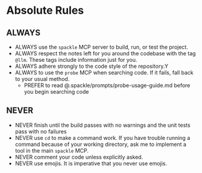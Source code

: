 # Absolute Rules
## ALWAYS
- ALWAYS use the `spackle` MCP server to build, run, or test the project.
- ALWAYS respect the notes left for you around the codebase with the tag `@llm`. These tags include information just for you.
- ALWAYS adhere strongly to the code style of the repository.Y
- ALWAYS to use the `probe` MCP when searching code. If it fails, fall back to your usual method.
  - PREFER to read @.spackle/prompts/probe-usage-guide.md before you begin searching code

## NEVER
- NEVER finish until the build passes with no warnings and the unit tests pass with no failures
- NEVER use `cd` to make a command work. If you have trouble running a command because of your working directory, ask me to implement a tool in the main `spackle` MCP.
- NEVER comment your code unless explicitly asked.
- NEVER use emojis. It is imperative that you never use emojis.